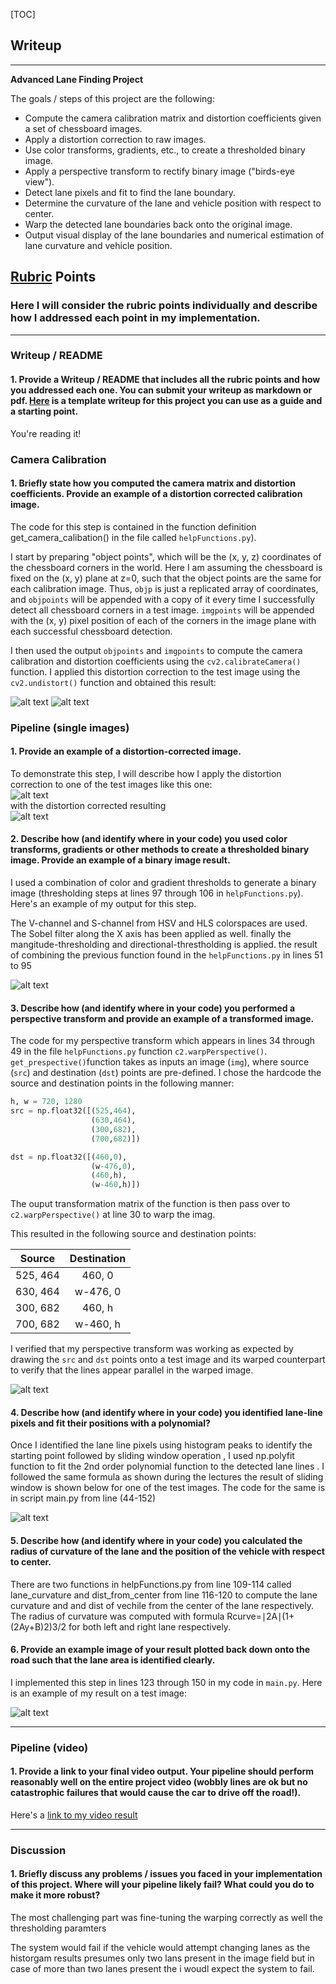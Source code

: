 
[TOC]

## Writeup
---

**Advanced Lane Finding Project**

The goals / steps of this project are the following:

* Compute the camera calibration matrix and distortion coefficients given a set of chessboard images.
* Apply a distortion correction to raw images.
* Use color transforms, gradients, etc., to create a thresholded binary image.
* Apply a perspective transform to rectify binary image ("birds-eye view").
* Detect lane pixels and fit to find the lane boundary.
* Determine the curvature of the lane and vehicle position with respect to center.
* Warp the detected lane boundaries back onto the original image.
* Output visual display of the lane boundaries and numerical estimation of lane curvature and vehicle position.

[//]: # (Image References)

[orig_chessboard]: ./output_images/orig.png "original"
[undistort_chessboard]: ./output_images/undis.png  "Undistorted"
[distort_road]: ./output_images/distorted_img.png "Road Transformed"
[thresh]: ./output_images/thresh_img.png "Binary Example"
[undistort_road]: ./output_images/undistorted_img.png
[warp_img]: ./output_images/warped_img.jpg "Warp Example"
[image5]: ./output_images/out_img.jpg "Fit Visual"
[image6]: ./output_images/output.png "Output"
[video1]: ./project_video.mp4 "Video"

## [Rubric](https://review.udacity.com/#!/rubrics/571/view) Points

### Here I will consider the rubric points individually and describe how I addressed each point in my implementation.  

---

### Writeup / README

#### 1. Provide a Writeup / README that includes all the rubric points and how you addressed each one.  You can submit your writeup as markdown or pdf.  [Here](https://github.com/udacity/CarND-Advanced-Lane-Lines/blob/master/writeup_template.md) is a template writeup for this project you can use as a guide and a starting point.  

You're reading it!

### Camera Calibration

#### 1. Briefly state how you computed the camera matrix and distortion coefficients. Provide an example of a distortion corrected calibration image.


The code for this step is contained in the function definition get_camera_calibation() in the file called `helpFunctions.py`).  

I start by preparing "object points", which will be the (x, y, z) coordinates of the chessboard corners in the world. Here I am assuming the chessboard is fixed on the (x, y) plane at z=0, such that the object points are the same for each calibration image.  Thus, `objp` is just a replicated array of coordinates, and `objpoints` will be appended with a copy of it every time I successfully detect all chessboard corners in a test image.  `imgpoints` will be appended with the (x, y) pixel position of each of the corners in the image plane with each successful chessboard detection.  

I then used the output `objpoints` and `imgpoints` to compute the camera calibration and distortion coefficients using the `cv2.calibrateCamera()` function.  I applied this distortion correction to the test image using the `cv2.undistort()` function and obtained this result:  
 
![alt text][orig_chessboard]
![alt text][undistort_chessboard]

### Pipeline (single images)

#### 1. Provide an example of a distortion-corrected image.

To demonstrate this step, I will describe how I apply the distortion correction to one of the test images like this one:  
![alt text][distort_road]  
with the distortion corrected resulting   
![alt text][undistort_road]

#### 2. Describe how (and identify where in your code) you used color transforms, gradients or other methods to create a thresholded binary image.  Provide an example of a binary image result.

I used a combination of color and gradient thresholds to generate a binary image (thresholding steps at lines 97 through 106 in `helpFunctions.py`).  Here's an example of my output for this step.

The V-channel and S-channel from HSV and HLS colorspaces are used. The Sobel filter along the X axis has been applied as well. finally the mangitude-thresholding and directional-threstholding is applied. the result of combining the previous function found in the `helpFunctions.py` in lines 51 to 95

![alt text][thresh]

#### 3. Describe how (and identify where in your code) you performed a perspective transform and provide an example of a transformed image.

The code for my perspective transform which appears in lines 34 through 49 in the file `helpFunctions.py` function `c2.warpPerspective()`. `get_prespective()`function takes as inputs an image (`img`), where source (`src`) and destination (`dst`) points are pre-defined.  I chose the hardcode the source and destination points in the following manner:

```python
h, w = 720, 1280
src = np.float32([(525,464),
                  (630,464),
                  (300,682),
                  (700,682)])

dst = np.float32([(460,0),
                  (w-476,0),
                  (460,h),
                  (w-460,h)])
```
The ouput transformation matrix of the function is then pass over to `c2.warpPerspective()` at line 30 to warp the imag. 

This resulted in the following source and destination points:

| Source        | Destination   | 
|:-------------:|:-------------:| 
| 525, 464      | 460, 0        | 
| 630, 464      | w-476, 0      |
| 300, 682      | 460, h        |
| 700, 682      | w-460, h      |

I verified that my perspective transform was working as expected by drawing the `src` and `dst` points onto a test image and its warped counterpart to verify that the lines appear parallel in the warped image.

![alt text][warp_img]


#### 4. Describe how (and identify where in your code) you identified lane-line pixels and fit their positions with a polynomial?

Once I identified the lane line pixels using histogram peaks to identify the starting point followed by sliding window operation , I used np.polyfit function to fit the 2nd order polynomial function to the detected lane lines . I followed the same formula as shown during the lectures the result of sliding window is shown below for one of the test images. The code for the same is in script main.py from line (44-152)


![alt text][image5]

#### 5. Describe how (and identify where in your code) you calculated the radius of curvature of the lane and the position of the vehicle with respect to center.

There are two functions in helpFunctions.py from line 109-114 called lane_curvature
and dist_from_center from line 116-120 to compute the lane curvature and and dist of vechile from the center of the lane respectively.
The radius of curvature was computed with formula
Rcurve=∣2A∣(1+(2Ay+B)2)3/2 for both left and right lane respectively.

#### 6. Provide an example image of your result plotted back down onto the road such that the lane area is identified clearly.

I implemented this step in lines 123 through 150 in my code in `main.py`.  Here is an example of my result on a test image:

![alt text][image6]

---

### Pipeline (video)

#### 1. Provide a link to your final video output.  Your pipeline should perform reasonably well on the entire project video (wobbly lines are ok but no catastrophic failures that would cause the car to drive off the road!).

Here's a [link to my video result](./project_video_output.mp4)

---

### Discussion

#### 1. Briefly discuss any problems / issues you faced in your implementation of this project.  Where will your pipeline likely fail?  What could you do to make it more robust?

The most challenging part was fine-tuning the warping correctly as well the thresholding paramters

The system would fail if the vehicle would attempt changing lanes as the historgam results presumes only two lans present in the image field but in case of more than two lanes present the i woudl expect the system to fail.